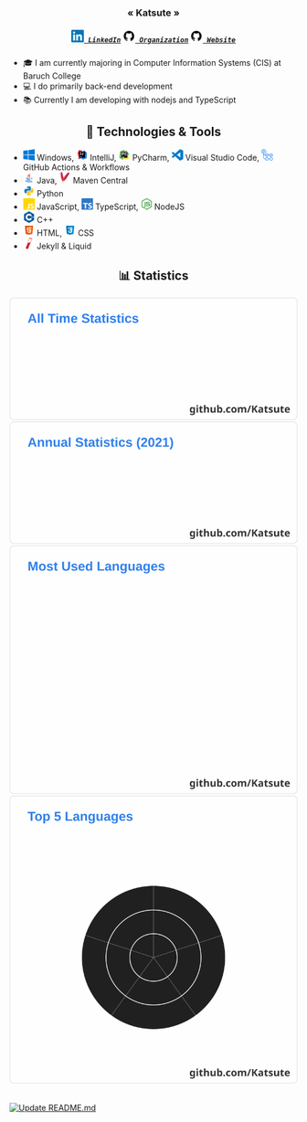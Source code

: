 
<h3 align="center">« Katsute »</h2>

<h5 align="center">
    <code><a href="https://www.linkedin.com/in/keith-chiu" title="LinkedIn Profile"><img width="22" src="https://github.com/Katsute/Katsute/blob/main/icons/linkedin.svg"> LinkedIn</a></code>
    <code><a href="https://github.com/KatsuteDev" title="Organization"><img width="22" src="https://github.com/Katsute/Katsute/blob/main/icons/github.svg"> Organization</a></code>
    <code><a href="https://katsute.dev/" title="Website"><img width="22" src="https://github.com/Katsute/Katsute/blob/main/icons/github.svg"> Website</a></code>
</h5>

- 🎓 I am currently majoring in Computer Information Systems (CIS) at Baruch College
- 💻 I do primarily back-end development
- 📚 Currently I am developing with nodejs and TypeScript

<h2 align="center">🔧 Technologies & Tools</h2>

<ul>
    <li>
        <img title="Windows" height="20" src="https://github.com/Katsute/Katsute/blob/main/icons/windows.svg"> Windows,
        <img title="IntelliJ IDEA" height="20" src="https://github.com/Katsute/Katsute/blob/main/icons/intellijidea.svg"> IntelliJ,
        <img title="PyCharm" height="20" src="https://github.com/Katsute/Katsute/blob/main/icons/pycharm.svg"> PyCharm,
        <img title="Visual Studio Code" height="20" src="https://github.com/Katsute/Katsute/blob/main/icons/visualstudiocode.svg"> Visual Studio Code,
        <img title="GitHub" height="20" src="https://github.com/Katsute/Katsute/blob/main/icons/githubactions.svg"> GitHub Actions & Workflows
    </li>
    <li>
        <img title="Java" height="20" src="https://github.com/Katsute/Katsute/blob/main/icons/java.svg"> Java,
        <img title="Maven" height="20" src="https://github.com/Katsute/Katsute/blob/main/icons/apachemaven.svg"> Maven Central</li>
    <li>
        <img title="Python" height="20" src="https://github.com/Katsute/Katsute/blob/main/icons/python.svg"> Python
    </li>
    <li>
        <img title="JavaScript" height="20" src="https://github.com/Katsute/Katsute/blob/main/icons/javascript.svg"> JavaScript,
        <img title="TypeScript" height="20" src="https://github.com/Katsute/Katsute/blob/main/icons/typescript.svg"> TypeScript,
        <img title="Node.js" height="20" src="https://github.com/Katsute/Katsute/blob/main/icons/nodejs.svg"> NodeJS</li>
    <li>
        <img title="C++" height="20" src="https://github.com/Katsute/Katsute/blob/main/icons/cplusplus.svg"> C++
    </li>
    <li>
        <img title="HTML" height="20" src="https://github.com/Katsute/Katsute/blob/main/icons/html5.svg"> HTML,
        <img title="CSS" height="20" src="https://github.com/Katsute/Katsute/blob/main/icons/css3.svg"> CSS
    </li>
    <li><img title="Jekyll" height="20" src="https://github.com/Katsute/Katsute/blob/main/icons/jekyll.svg"> Jekyll & Liquid</li>
</ul>

<h2 align="center">📊 Statistics</h2>

<div align="center">
    <a href="https://github.com/Katsute/">
        <img src="https://github.com/Katsute/Katsute/blob/main/generated/statistics.svg">
    </a>
    <a href="https://github.com/Katsute/">
        <img src="https://github.com/Katsute/Katsute/blob/main/generated/statistics_annual.svg">
    </a>
    <a href="https://github.com/Katsute/">
        <img src="https://github.com/Katsute/Katsute/blob/main/generated/languages.svg">
    </a>
    <a href="https://github.com/Katsute/">
        <img src="https://github.com/Katsute/Katsute/blob/main/generated/languages_coverage.svg">
    </a>
</div>
<br>

[![Update README.md](https://github.com/Katsute/Katsute/workflows/Update%20README.md/badge.svg)](https://github.com/Katsute/Katsute/actions/workflows/update_readme.yml)
